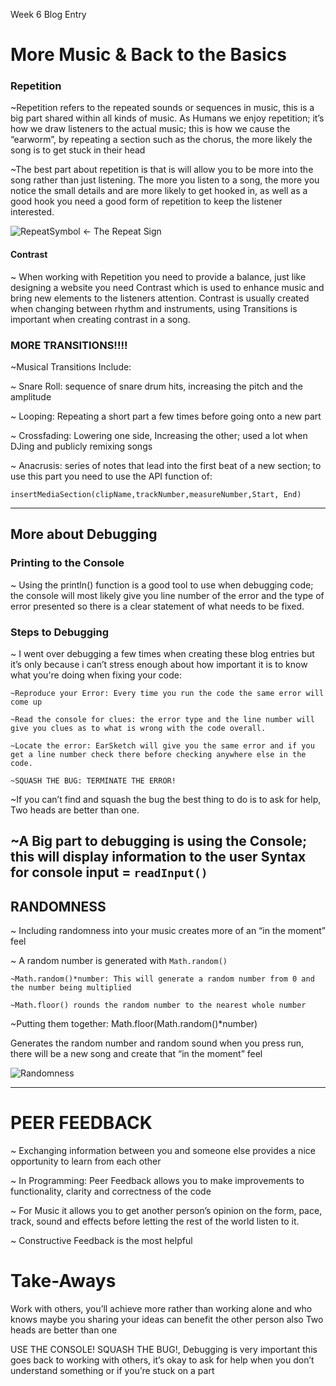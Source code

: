 Week 6 Blog Entry

# More Music & Back to the Basics

### Repetition

~Repetition refers to the repeated sounds or sequences in music, this is a big part shared within all kinds of music. As Humans we enjoy repetition; it’s how we draw listeners to the actual music; this is how we cause the “earworm”, by repeating a section such as the chorus, the more likely the song is to get stuck in their head

~The best part about repetition is that is will allow you to be more into the song rather than just listening. The more you listen to a song, the more you notice the small details and are more likely to get hooked in, as well as a good hook you need a good form of repetition to keep the listener interested.


 ![RepeatSymbol](../IndependentStudyBlog/entries/repeat.jpg) ← The Repeat Sign

#### Contrast

~ When working with Repetition you need to provide a balance, just like designing a website you need Contrast which is used to enhance music and bring new elements to the listeners attention. Contrast is usually created when changing between rhythm and instruments, using Transitions is important when creating contrast in a song.

### MORE TRANSITIONS!!!!
~Musical Transitions Include:

~ Snare Roll: sequence of snare drum hits, increasing the pitch 
and the amplitude 

~ Looping: Repeating a short part a few times before going onto a new part

~ Crossfading: Lowering one side, Increasing the other; used a lot when DJing and publicly remixing songs

~ Anacrusis: series of notes that lead into the first beat of a new section; to use this part you need to use the API function 
of:

`insertMediaSection(clipName,trackNumber,measureNumber,Start, End)`

---



## More about Debugging 

### Printing to the Console
~ Using the println() function is a good tool to use when debugging code; the console will most likely give you line number of the error and the type of error presented so there is a clear statement of what needs to be fixed.

### Steps to Debugging

~ I went over debugging a few times when creating these blog entries but it’s only because i can’t stress enough about how important it is to know what you're doing when fixing your code:
	
	~Reproduce your Error: Every time you run the code the same error will come up
	
	~Read the console for clues: the error type and the line number will give you clues as to what is wrong with the code overall.
	
	~Locate the error: EarSketch will give you the same error and if you get a line number check there before checking anywhere else in the code.
	
	~SQUASH THE BUG: TERMINATE THE ERROR!

~If you can’t find and squash the bug the best thing to do is to ask for help, Two heads are better than one.

~A Big part to debugging is using the Console; this will display information to the user
Syntax for console input = `readInput()`
---
## RANDOMNESS
~ Including randomness into your music creates more of an “in the moment” feel

~ A random number is generated with `Math.random()`

	~Math.random()*number: This will generate a random number from 0 and the number being multiplied
	
	~Math.floor() rounds the random number to the nearest whole number

~Putting them together: Math.floor(Math.random()*number)

Generates the random number and random sound when you press run, there will be a new song and create that “in the moment” feel

![Randomness](../IndependentStudyBlog/entries/randomness.png) 

---

# PEER FEEDBACK

~ Exchanging information between you and someone else provides a nice opportunity to learn from each other 

~ In Programming: Peer Feedback allows you to make improvements to functionality, clarity and correctness of the code

~ For Music it allows you to get another person’s opinion on the form, pace, track, sound and effects before letting the rest of the world listen to it.

~ Constructive Feedback is the most helpful

# Take-Aways
Work with others, you’ll achieve more rather than working alone and who knows maybe you sharing your ideas can benefit the other person also Two heads 
are better than one

USE THE CONSOLE! SQUASH THE BUG!, Debugging is very important this goes back to working with others, it’s okay to ask for help when you don’t understand something or if you’re stuck on a part

